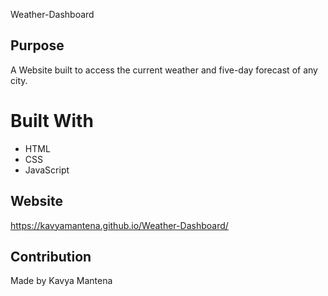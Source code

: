 Weather-Dashboard


## Purpose
A Website built to access the current weather and five-day forecast of any city.

# Built With
* HTML
* CSS
* JavaScript

## Website
https://kavyamantena.github.io/Weather-Dashboard/

## Contribution
Made by Kavya Mantena